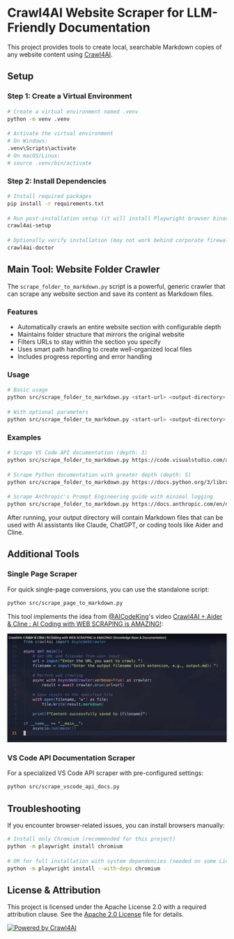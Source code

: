 # Crawl4AI Website Scraper for LLM-Friendly Documentation

This project provides tools to create local, searchable Markdown copies of any website content using [Crawl4AI](https://github.com/unclecode/crawl4ai).

## Setup

### Step 1: Create a Virtual Environment

```bash
# Create a virtual environment named .venv
python -m venv .venv

# Activate the virtual environment
# On Windows:
.venv\Scripts\activate
# On macOS/Linux:
# source .venv/bin/activate
```

### Step 2: Install Dependencies

```bash
# Install required packages
pip install -r requirements.txt

# Run post-installation setup (it will install Playwright browser binaries)
crawl4ai-setup

# Optionally verify installation (may not work behind corporate firewalls)
crawl4ai-doctor
```

## Main Tool: Website Folder Crawler

The `scrape_folder_to_markdown.py` script is a powerful, generic crawler that can scrape any website section and save its content as Markdown files.

### Features

- Automatically crawls an entire website section with configurable depth
- Maintains folder structure that mirrors the original website
- Filters URLs to stay within the section you specify
- Uses smart path handling to create well-organized local files
- Includes progress reporting and error handling

### Usage

```bash
# Basic usage
python src/scrape_folder_to_markdown.py <start-url> <output-directory>

# With optional parameters
python src/scrape_folder_to_markdown.py <start-url> <output-directory> --depth <max-depth> --quiet
```

### Examples

```bash
# Scrape VS Code API documentation (depth: 3)
python src/scrape_folder_to_markdown.py https://code.visualstudio.com/api vscode_docs

# Scrape Python documentation with greater depth (depth: 5)
python src/scrape_folder_to_markdown.py https://docs.python.org/3/library python_docs --depth 5

# Scrape Anthropic's Prompt Engineering guide with minimal logging
python src/scrape_folder_to_markdown.py https://docs.anthropic.com/en/docs/build-with-claude/prompt-engineering/ anthropic_guide --quiet
```

After running, your output directory will contain Markdown files that can be used with AI assistants like Claude, ChatGPT, or coding tools like Aider and Cline.

## Additional Tools

### Single Page Scraper

For quick single-page conversions, you can use the standalone script:

```bash
python src/scrape_page_to_markdown.py
```

This tool implements the idea from [@AICodeKing](https://www.youtube.com/@AICodeKing)'s video [Crawl4AI + Aider & Cline : AI Coding with WEB SCRAPING is AMAZING!](https://www.youtube.com/watch?v=W7V1J6EFiUs):

![idea](images/crawl4ai_scraper.jpg)

### VS Code API Documentation Scraper

For a specialized VS Code API scraper with pre-configured settings:

```bash
python src/scrape_vscode_api_docs.py
```

## Troubleshooting

If you encounter browser-related issues, you can install browsers manually:

```bash
# Install only Chromium (recommended for this project)
python -m playwright install chromium

# OR for full installation with system dependencies (needed on some Linux systems)
python -m playwright install --with-deps chromium
```

## License & Attribution

This project is licensed under the Apache License 2.0 with a required attribution clause. See the [Apache 2.0 License](https://github.com/unclecode/crawl4ai/blob/main/LICENSE) file for details.

<a href="https://github.com/unclecode/crawl4ai">
  <img src="https://img.shields.io/badge/Powered%20by-Crawl4AI-blue?style=flat-square" alt="Powered by Crawl4AI"/>
</a>
